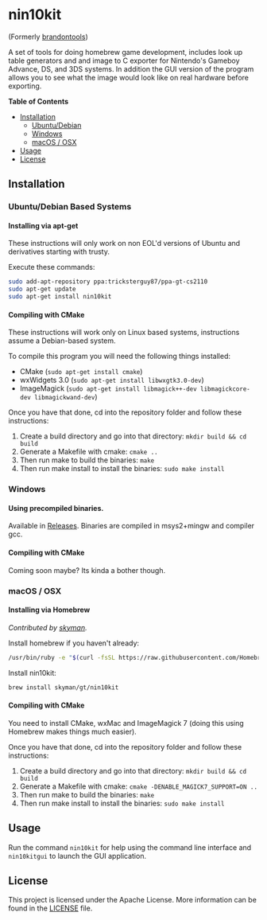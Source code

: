 # nin10kit
(Formerly [brandontools](https://github.com/TricksterGuy/brandontools))

A set of tools for doing homebrew game development, includes look up table generators and and image to C exporter for Nintendo's Gameboy Advance, DS, and 3DS systems. In addition the GUI version of the program allows you to see what the image would look like on real hardware before exporting.

__Table of Contents__
* [Installation](#installation)
  * [Ubuntu/Debian](#ubuntudebian-based-systems)
  * [Windows](#windows)
  * [macOS / OSX](#macos--osx)
* [Usage](#usage)
* [License](#license)

## Installation
### Ubuntu/Debian Based Systems
#### Installing via apt-get

These instructions will only work on non EOL'd versions of Ubuntu and derivatives starting with trusty.

Execute these commands:
```bash
sudo add-apt-repository ppa:tricksterguy87/ppa-gt-cs2110
sudo apt-get update
sudo apt-get install nin10kit
```

#### Compiling with CMake

These instructions will work only on Linux based systems, instructions assume a Debian-based system.

To compile this program you will need the following things installed:
* CMake (`sudo apt-get install cmake`)
* wxWidgets 3.0 (`sudo apt-get install libwxgtk3.0-dev`)
* ImageMagick (`sudo apt-get install libmagick++-dev libmagickcore-dev libmagickwand-dev`)

Once you have that done, cd into the repository folder and follow these instructions:
1. Create a build directory and go into that directory: `mkdir build && cd build`
2. Generate a Makefile with cmake: `cmake ..`
3. Then run make to build the binaries: `make`
4. Then run make install to install the binaries: `sudo make install`

### Windows
#### Using precompiled binaries.
Available in [Releases](https://github.com/TricksterGuy/nin10kit/releases).  Binaries are compiled in msys2+mingw and compiler gcc.

#### Compiling with CMake
Coming soon maybe?  Its kinda a bother though.

### macOS / OSX
#### Installing via Homebrew
_Contributed by [skyman](https://github.com/skyman)._

Install homebrew if you haven't already:
```bash
/usr/bin/ruby -e "$(curl -fsSL https://raw.githubusercontent.com/Homebrew/install/master/install)"
```

Install nin10kit:
```bash
brew install skyman/gt/nin10kit
```

#### Compiling with CMake
You need to install CMake, wxMac and ImageMagick 7 (doing this using Homebrew makes things much easier).

Once you have that done, cd into the repository folder and follow these instructions:
1. Create a build directory and go into that directory: `mkdir build && cd build`
2. Generate a Makefile with cmake: `cmake -DENABLE_MAGICK7_SUPPORT=ON ..`
3. Then run make to build the binaries: `make`
4. Then run make install to install the binaries: `sudo make install`

## Usage
Run the command `nin10kit` for help using the command line interface and `nin10kitgui` to launch the GUI application.

## License
This project is licensed under the Apache License. More information can be found in the [LICENSE](LICENSE) file.
